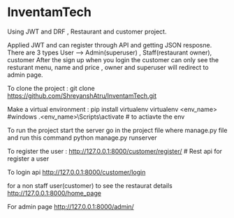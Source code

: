 # InventamTech
Using JWT and DRF , Restaurant and customer project.  

Applied JWT and can register through API and getting JSON resposne.
There are 3 types User --> Admin(superuser) , Staff(restaurant owner), customer 
After the sign up when you login the customer can only see the resturant menu, name and price , owner and superuser will redirect to admin page.


To clone the project :
   git clone https://github.com/ShreyanshAtru/InventamTech.git
   
Make a virtual environment :
  pip install virtualenv 
  virtualenv  <env_name>   #windows
  .\<env_name>\Scripts\activate  # to actiavte the env
  
To run the project start the server go in the project file where manage.py file and run this command 
  python manage.py runserver   
  
To register the user :
http://127.0.0.1:8000/customer/register/   # Rest api for register a user 

To login api
http://127.0.0.1:8000/customer/login

for a non staff user(customer) to see the restaurat details 
http://127.0.0.1:8000/home_page

For admin page 
http://127.0.0.1:8000/admin/



